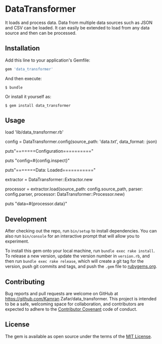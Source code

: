 # DataTransformer

It loads and process data. Data from multiple data sources such as JSON and CSV can be loaded. It can easily be extended to load
from any data source and then can be processed.   

## Installation

Add this line to your application's Gemfile:

```ruby
gem 'data_transformer'
```

And then execute:

    $ bundle

Or install it yourself as:

    $ gem install data_transformer

## Usage

load 'lib/data_transformer.rb'

config = DataTransformer.config(source_path: 'data.txt', data_format: :json)


puts"=======Configuration=========="

puts "config=#{config.inspect}"

puts"=======Data: Loaded==========="

extractor = DataTransformer::Extractor.new

processor = extractor.load(source_path: config.source_path, parser: config.parser, processor: DataTransformer::Processor.new)

puts "data=#{processor.data}"


## Development

After checking out the repo, run `bin/setup` to install dependencies. You can also run `bin/console` for an interactive prompt that will allow you to experiment.

To install this gem onto your local machine, run `bundle exec rake install`. To release a new version, update the version number in `version.rb`, and then run `bundle exec rake release`, which will create a git tag for the version, push git commits and tags, and push the `.gem` file to [rubygems.org](https://rubygems.org).

## Contributing

Bug reports and pull requests are welcome on GitHub at https://github.com/Kamran Zafar/data_transformer. This project is intended to be a safe, welcoming space for collaboration, and contributors are expected to adhere to the [Contributor Covenant](http://contributor-covenant.org) code of conduct.


## License

The gem is available as open source under the terms of the [MIT License](http://opensource.org/licenses/MIT).

